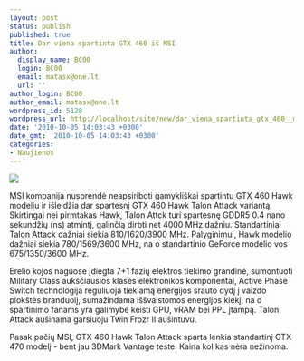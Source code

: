 ```yaml
---
layout: post
status: publish
published: true
title: Dar viena spartinta GTX 460 iš MSI
author:
  display_name: BC00
  login: BC00
  email: matasx@one.lt
  url: ''
author_login: BC00
author_email: matasx@one.lt
wordpress_id: 5128
wordpress_url: http://localhost/site/new/dar_viena_spartinta_gtx_460__msi_gtx_460_hawk_talon_attack/
date: '2010-10-05 14:03:43 +0300'
date_gmt: '2010-10-05 14:03:43 +0300'
categories:
- Naujienos
---
```

<div class="imgright"><img src="http://www.ipix.lt/images/80890159.jpg"  /></div>
<p>MSI kompanija nusprendė neapsiriboti gamykliškai spartintu GTX 460 Hawk modeliu ir išleidžia dar spartesnį GTX 460 Hawk Talon Attack variantą. Skirtingai nei pirmtakas Hawk, Talon Attck turi spartesnę GDDR5 0.4 nano sekundžių (ns) atmintį, galinčią dirbti net 4000 MHz dažniu. Standartiniai Talon Attack dažniai siekia 810/1620/3900 MHz. Palyginimui, Hawk modelio dažniai siekia 780/1569/3600 MHz, na o standartinio GeForce modelio vos 675/1350/3600 MHz.</p>
<p>Erelio kojos naguose įdiegta 7+1 fazių elektros tiekimo grandinė, sumontuoti Military Class aukščiausios klasės elektronikos komponentai, Active Phase Switch technologija reguliuoja tiekiamą energijos srauto dydį į vaizdo plokštės branduolį, sumažindama iššvaistomos energijos kiekį, na o spartinimo fanams yra galimybė keisti GPU, vRAM bei PPL įtampą. Talon Attack aušinama garsiuoju Twin Frozr II aušintuvu.</p>
<p>Pasak pačių MSI, GTX 460 Hawk Talon Attack sparta lenkia standartinį GTX 470 modelį - bent jau 3DMark Vantage teste. Kaina kol kas nėra nežinoma.</p>
